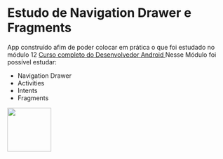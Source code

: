 # Estudo de Navigation Drawer e Fragments
App construído afim de poder colocar em prática o que foi estudado no módulo 12 <a href = "https://www.udemy.com/course/curso-completo-do-desenvolvedor-android"> Curso completo do Desenvolvedor Android </a>
Nesse Módulo foi possível estudar:
  - Navigation Drawer
  - Activities
  - Intents
  - Fragments
  <img align = "center" src = "https://media.giphy.com/media/UQJlZ2OcaCA2RLfGiZ/giphy.gif" witdh = "100" height = "100"/>

